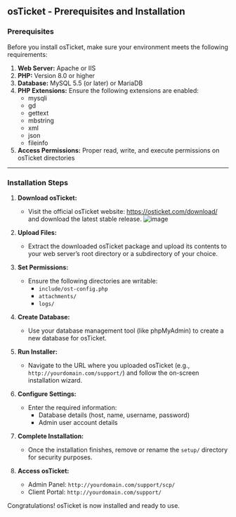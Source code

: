 ## osTicket - Prerequisites and Installation

### Prerequisites

Before you install osTicket, make sure your environment meets the following requirements:

1. **Web Server:** Apache or IIS
2. **PHP:** Version 8.0 or higher
3. **Database:** MySQL 5.5 (or later) or MariaDB
4. **PHP Extensions:** Ensure the following extensions are enabled:
   - mysqli
   - gd
   - gettext
   - mbstring
   - xml
   - json
   - fileinfo
5. **Access Permissions:** Proper read, write, and execute permissions on osTicket directories

---

### Installation Steps

1. **Download osTicket:**

   - Visit the official osTicket website: https://osticket.com/download/ and download the latest stable release.
![image](https://github.com/user-attachments/assets/16bdb379-8a99-42e3-8eb1-b459368d3ad0)

2. **Upload Files:**

   - Extract the downloaded osTicket package and upload its contents to your web server’s root directory or a subdirectory of your choice.

3. **Set Permissions:**

   - Ensure the following directories are writable:
     - `include/ost-config.php`
     - `attachments/`
     - `logs/`

4. **Create Database:**

   - Use your database management tool (like phpMyAdmin) to create a new database for osTicket.

5. **Run Installer:**

   - Navigate to the URL where you uploaded osTicket (e.g., `http://yourdomain.com/support/`) and follow the on-screen installation wizard.

6. **Configure Settings:**

   - Enter the required information:
     - Database details (host, name, username, password)
     - Admin user account details

7. **Complete Installation:**

   - Once the installation finishes, remove or rename the `setup/` directory for security purposes.

8. **Access osTicket:**

   - Admin Panel: `http://yourdomain.com/support/scp/`
   - Client Portal: `http://yourdomain.com/support/`

Congratulations! osTicket is now installed and ready to use.

